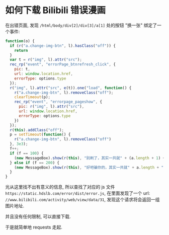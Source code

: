 # 如何下载 Bilibili 错误漫画

在出错页面, 发现 `/html/body/div[2]/div[3]/a[1]` 处的按钮 "换一张" 绑定了一个事件:

```javascript
function(o) {
  if (r("a.change-img-btn", l).hasClass("off")) {
    return
  }
  var t = r("img", l).attr("src");
  rec_rp("event", "errorPage_btnrefresh_click", {
    pic: t,
    url: window.location.href,
    errorType: options.type
  });
  r("img", l).attr("src", e(t)).one("load", function() {
    r("a.change-img-btn", l).removeClass("off");
    clearTimeout(p);
    rec_rp("event", "errorpage_pageshow", {
      pic: r("img", l).attr("src"),
      url: window.location.href,
      errorType: options.type
    })
  });
  r(this).addClass("off");
  p = setTimeout(function() {
    r("a.change-img-btn", l).removeClass("off")
  }, 3e3);
  f++;
  if (f == 100) {
    (new MessageBox).show(r(this), "别刷了，其实一共就" + (a.length + 1) + "张(笑)", 3e3)
  } else if (f == 200) {
    (new MessageBox).show(r(this), "好吧骗你的，其实一共就" + a.length + "张(笑)", 3e3)
  }
}
```

光从这里找不出有意义的信息, 所以查找了对应的 js 文件 `https://static.hdslb.com/error/dist/error.js`,
在里面发现了一个 url: `//www.bilibili.com/activity/web/view/data/31`,
发现这个请求将会返回一组图片地址.

并且没有任何限制, 可以直接下载.

于是就简单地 requests 走起.
